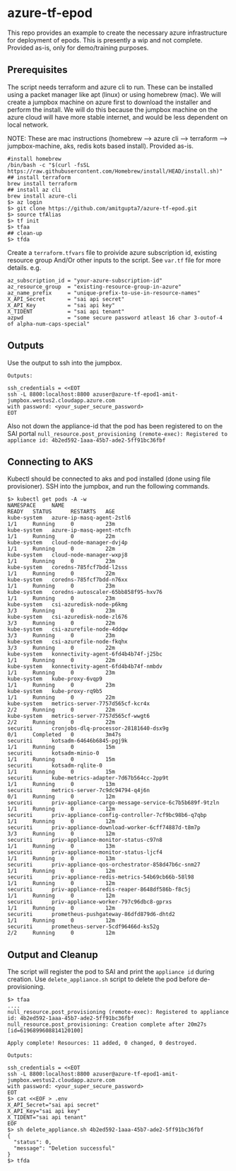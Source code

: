 # azure-tf-epod
This repo provides an example to create the necessary azure infrastructure for deployment of epods. This is presently a wip and not complete. Provided as-is, only for demo/training purposes.

## Prerequisites
The script needs terraform and azure cli to run. These can be installed using a packet manager like apt (linux) or using homebrew (mac). We will create a jumpbox machine on azure first to download the installer and perform the install. We will do this because the jumpbox machine on the azure cloud will have more stable internet, and would be less dependent on local network. 

NOTE: These are mac instructions (homebrew --> azure cli --> terraform --> jumpbox-machine, aks, redis kots based install). Provided as-is. 
```shell
#install homebrew
/bin/bash -c "$(curl -fsSL https://raw.githubusercontent.com/Homebrew/install/HEAD/install.sh)"
## install terraform
brew install terraform
## install az cli
brew install azure-cli
$> az login
$> git clone https://github.com/amitgupta7/azure-tf-epod.git
$> source tfAlias
$> tf init
$> tfaa
## clean-up
$> tfda
```


Create a `terraform.tfvars` file to proivide azure subscription id, existing resource group And/Or other inputs to the script. See `var.tf` file for more details. e.g.
```hcl
az_subscription_id = "your-azure-subscription-id"
az_resource_group  = "existing-resource-group-in-azure"
az_name_prefix     = "unique-prefix-to-use-in-resource-names"
X_API_Secret       = "sai api secret"
X_API_Key          = "sai api key"
X_TIDENT           = "sai api tenant"
azpwd              = "some secure password atleast 16 char 3-outof-4 of alpha-num-caps-special"
```
##  Outputs
Use the output to ssh into the jumpbox. 
```shell
Outputs:

ssh_credentials = <<EOT
ssh -L 8800:localhost:8800 azuser@azure-tf-epod1-amit-jumpbox.westus2.cloudapp.azure.com 
with password: <your_super_secure_password>
EOT
```
Also not down the appliance-id that the pod has been registered to on the SAI portal `null_resource.post_provisioning (remote-exec): Registered to appliance id: 4b2ed592-1aaa-45b7-ade2-5ff91bc36fbf`

##  Connecting to AKS
Kubectl should be connected to aks and pod installed (done using file provisioner). SSH into the jumpbox, and run the following commands.

```shell
$> kubectl get pods -A -w
NAMESPACE     NAME                                                    READY   STATUS      RESTARTS   AGE
kube-system   azure-ip-masq-agent-2stl6                               1/1     Running     0          23m
kube-system   azure-ip-masq-agent-ntcfh                               1/1     Running     0          22m
kube-system   cloud-node-manager-dvj4p                                1/1     Running     0          22m
kube-system   cloud-node-manager-wxpj8                                1/1     Running     0          23m
kube-system   coredns-785fcf7bdd-l2sss                                1/1     Running     0          22m
kube-system   coredns-785fcf7bdd-n76xx                                1/1     Running     0          23m
kube-system   coredns-autoscaler-65bb858f95-hxv76                     1/1     Running     0          23m
kube-system   csi-azuredisk-node-p6kmg                                3/3     Running     0          23m
kube-system   csi-azuredisk-node-zl676                                3/3     Running     0          22m
kube-system   csi-azurefile-node-4ddqw                                3/3     Running     0          23m
kube-system   csi-azurefile-node-fkqhx                                3/3     Running     0          22m
kube-system   konnectivity-agent-6fd4b4b74f-j25bc                     1/1     Running     0          22m
kube-system   konnectivity-agent-6fd4b4b74f-nmbdv                     1/1     Running     0          23m
kube-system   kube-proxy-6vqp9                                        1/1     Running     0          23m
kube-system   kube-proxy-rq9b5                                        1/1     Running     0          22m
kube-system   metrics-server-7757d565cf-kcr4x                         2/2     Running     0          22m
kube-system   metrics-server-7757d565cf-wwgt6                         2/2     Running     0          22m
securiti      cronjobs-dlq-processor-28181640-dsx9g                   0/1     Completed   0          3m47s
securiti      kotsadm-64646b6845-pgj9k                                1/1     Running     0          15m
securiti      kotsadm-minio-0                                         1/1     Running     0          15m
securiti      kotsadm-rqlite-0                                        1/1     Running     0          15m
securiti      kube-metrics-adapter-7d67b564cc-2pp9t                   1/1     Running     0          13m
securiti      metrics-server-7c9dc94794-q4j6n                         0/1     Running     0          12m
securiti      priv-appliance-cargo-message-service-6c7b5b689f-9tzln   1/1     Running     0          12m
securiti      priv-appliance-config-controller-7cf9bc98b6-q7qbp       1/1     Running     0          12m
securiti      priv-appliance-download-worker-6cff74887d-t8m7p         3/3     Running     0          12m
securiti      priv-appliance-monitor-status-c97n8                     1/1     Running     0          13m
securiti      priv-appliance-monitor-status-ljcf4                     1/1     Running     0          13m
securiti      priv-appliance-qos-orchestrator-858d47b6c-snm27         1/1     Running     0          12m
securiti      priv-appliance-redis-metrics-54b69cb66b-58l98           1/1     Running     0          12m
securiti      priv-appliance-redis-reaper-8648df586b-f8c5j            1/1     Running     0          12m
securiti      priv-appliance-worker-797c96dbc8-gprxs                  1/1     Running     0          12m
securiti      prometheus-pushgateway-86dfd879d6-dhtd2                 1/1     Running     0          12m
securiti      prometheus-server-5cdf96466d-ks52g                      2/2     Running     0          12m
```
##  Output and Cleanup

The script will register the pod to SAI and print the `appliance id` during creation. Use `delete_appliance.sh` script to delete the pod before de-provisioning. 

```shell
$> tfaa
....
null_resource.post_provisioning (remote-exec): Registered to appliance id: 4b2ed592-1aaa-45b7-ade2-5ff91bc36fbf
null_resource.post_provisioning: Creation complete after 20m27s [id=6196899608814120100]

Apply complete! Resources: 11 added, 0 changed, 0 destroyed.

Outputs:

ssh_credentials = <<EOT
ssh -L 8800:localhost:8800 azuser@azure-tf-epod1-amit-jumpbox.westus2.cloudapp.azure.com 
with password: <your_super_secure_password>
EOT
$> cat <<EOF > .env
X_API_Secret="sai api secret"
X_API_Key="sai api key"
X_TIDENT="sai api tenant"
EOF
$> sh delete_appliance.sh 4b2ed592-1aaa-45b7-ade2-5ff91bc36fbf
{
  "status": 0,
  "message": "Deletion successful"
}
$> tfda
```
